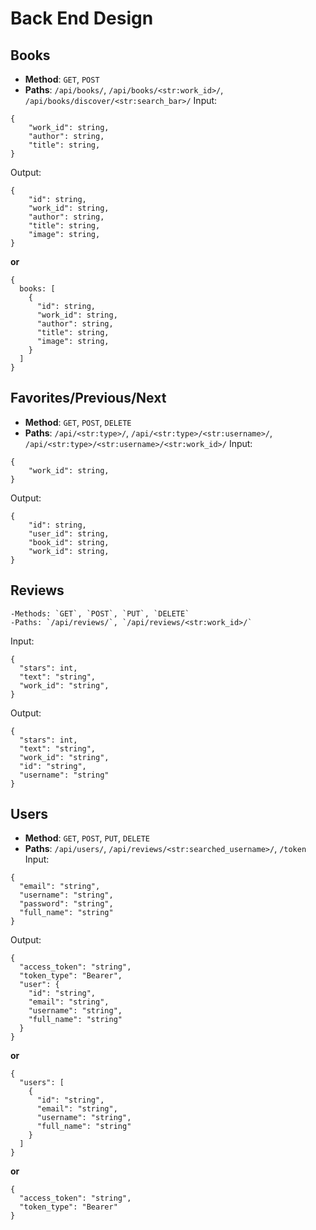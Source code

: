 # Back End Design

## Books

  - **Method**: `GET`, `POST`
  - **Paths**: `/api/books/`, `/api/books/<str:work_id>/`, `/api/books/discover/<str:search_bar>/`
Input: 
```
{
    "work_id": string,
    "author": string,
    "title": string,
}
```
Output: 
```
{
    "id": string,
    "work_id": string,
    "author": string,
    "title": string,
    "image": string,
}
```
**or**
```
{
  books: [
    {
      "id": string,
      "work_id": string,
      "author": string,
      "title": string,
      "image": string,
    }
  ]
}
```
## Favorites/Previous/Next
  - **Method**: `GET`, `POST`, `DELETE`
  - **Paths**: `/api/<str:type>/`, `/api/<str:type>/<str:username>/`, `/api/<str:type>/<str:username>/<str:work_id>/`
Input: 
```
{
    "work_id": string,
}
```
Output: 
```
{
    "id": string,
    "user_id": string,
    "book_id": string,
    "work_id": string,
}
```
## Reviews
    -Methods: `GET`, `POST`, `PUT`, `DELETE`
    -Paths: `/api/reviews/`, `/api/reviews/<str:work_id>/`
Input: 
```
{
  "stars": int,
  "text": "string",
  "work_id": "string",
}
```
Output: 
```
{
  "stars": int,
  "text": "string",
  "work_id": "string",
  "id": "string",
  "username": "string"
}
```
## Users
  - **Method**: `GET`, `POST`, `PUT`, `DELETE`
  - **Paths**: `/api/users/`, `/api/reviews/<str:searched_username>/`, `/token`
Input: 
```
{
  "email": "string",
  "username": "string",
  "password": "string",
  "full_name": "string"
}
```
Output: 
```
{
  "access_token": "string",
  "token_type": "Bearer",
  "user": {
    "id": "string",
    "email": "string",
    "username": "string",
    "full_name": "string"
  }
}
```
**or**
```
{
  "users": [
    {
      "id": "string",
      "email": "string",
      "username": "string",
      "full_name": "string"
    }
  ]
}
```
**or**
```
{
  "access_token": "string",
  "token_type": "Bearer"
}
```